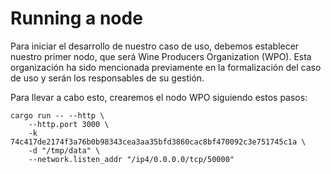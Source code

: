# Running a node

Para iniciar el desarrollo de nuestro caso de uso, debemos establecer nuestro primer nodo, que será Wine Producers Organization (WPO). Esta organización ha sido mencionada previamente en la formalización del caso de uso y serán los responsables de su gestión.

Para llevar a cabo esto, crearemos el nodo WPO siguiendo estos pasos:

```
cargo run -- --http \
    --http.port 3000 \
    -k 74c417de2174f3a76b0b98343cea3aa35bfd3860cac8bf470092c3e751745c1a \
    -d "/tmp/data" \
    --network.listen_addr "/ip4/0.0.0.0/tcp/50000"